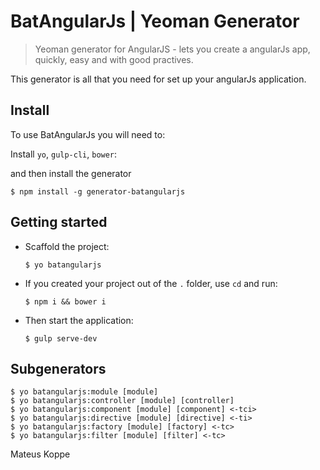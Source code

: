 # BatAngularJs | Yeoman Generator

> Yeoman generator for AngularJS - lets you create a angularJs app, quickly, easy and with good practives.

This generator is all that you need for set up your angularJs application.

## Install

To use BatAngularJs you will need to:

Install `yo`, `gulp-cli`, `bower`:

and then install the generator

```
$ npm install -g generator-batangularjs
```

## Getting started

* Scaffold the project:

  ```
  $ yo batangularjs
  ```

* If you created your project out of the `.` folder, use `cd` and run:

  ```
  $ npm i && bower i
  ```

* Then start the application:

  ```
  $ gulp serve-dev
  ```

## Subgenerators

```
$ yo batangularjs:module [module]
$ yo batangularjs:controller [module] [controller]
$ yo batangularjs:component [module] [component] <-tci>
$ yo batangularjs:directive [module] [directive] <-ti>
$ yo batangularjs:factory [module] [factory] <-tc>
$ yo batangularjs:filter [module] [filter] <-tc>
```

Mateus Koppe
